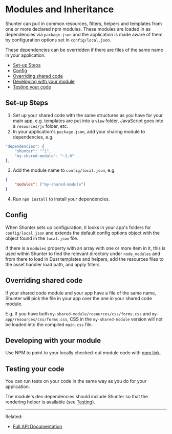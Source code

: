 
Modules and Inheritance
=======================

Shunter can pull in common resources, filters, helpers and templates from one or more declared npm modules.  These modules are loaded in as dependencies via `package.json` and the application is made aware of them by configuration options set in `config/local.json`.

These dependencies can be overridden if there are files of the same name in your application.

- [Set-up Steps](#set-up-steps)
- [Config](#config)
- [Overriding shared code](#overriding-shared-code)
- [Developing with your module](#developing-with-your-module)
- [Testing your code](#testing-your-code)

Set-up Steps
------------
1. Set up your shared code with the same structures as you have for your main app, e.g. templates are put into a `view` folder, JavaScript goes into a `resources/js` folder, etc.
2. In your application's `package.json`, add your sharing module to dependencies, e.g.
```js
"dependencies": {
	"shunter": "^1",
	"my-shared-module": "~1.0"
},
```
3. Add the module name to `config/local.json`, e.g.
```json
{
	"modules": ["my-shared-module"]
}
```
4. Run `npm install` to install your dependencies.

Config
------
When Shunter sets up configuration, it looks in your app's folders for `config/local.json` and extends the default config options object with the object found in the `local.json` file.

If there is a `modules` property with an array with one or more item in it, this is used within Shunter to find the relevant directory under `node_modules` and from there to load in Dust templates and helpers, add the resources files to the asset handler load path, and apply filters.

Overriding shared code
------------------------------
If your shared code module and your app have a file of the same name, Shunter will pick the file in your app over the one in your shared code module.

E.g.
If you have both `my-shared-module/resources/css/forms.css` and `my-app/resources/css/forms.css`, CSS in the `my-shared-module` version will not be loaded into the compiled `main.css` file.

Developing with your module
---------------------------

Use NPM to point to your locally checked-out module code with [npm link](https://docs.npmjs.com/cli/link).

Testing your code
------------------------
You can run tests on your code in the same way as you do for your application.

The module's dev dependencies should include Shunter so that the rendering helper is available (see [Testing](testing.md)).

---

Related:

- [Full API Documentation](index.md)
